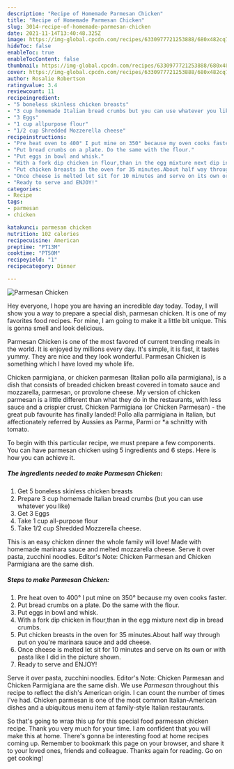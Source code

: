 ```yaml
---
description: "Recipe of Homemade Parmesan Chicken"
title: "Recipe of Homemade Parmesan Chicken"
slug: 3014-recipe-of-homemade-parmesan-chicken
date: 2021-11-14T13:40:48.325Z
image: https://img-global.cpcdn.com/recipes/6330977721253888/680x482cq70/parmesan-chicken-recipe-main-photo.jpg
hideToc: false
enableToc: true
enableTocContent: false
thumbnail: https://img-global.cpcdn.com/recipes/6330977721253888/680x482cq70/parmesan-chicken-recipe-main-photo.jpg
cover: https://img-global.cpcdn.com/recipes/6330977721253888/680x482cq70/parmesan-chicken-recipe-main-photo.jpg
author: Rosalie Robertson
ratingvalue: 3.4
reviewcount: 11
recipeingredient:
- "5 boneless skinless chicken breasts"
- "3 cup homemade Italian bread crumbs but you can use whatever you like"
- "3 Eggs"
- "1 cup allpurpose flour"
- "1/2 cup Shredded Mozzerella cheese"
recipeinstructions:
- "Pre heat oven to 400° I put mine on 350° because my oven cooks faster."
- "Put bread crumbs on a plate. Do the same with the flour."
- "Put eggs in bowl and whisk."
- "With a fork dip chicken in flour,than in the egg mixture next dip in bread crumbs."
- "Put chicken breasts in the oven for 35 minutes.About half way through put on you&#39;re marinara sauce and add cheese."
- "Once cheese is melted let sit for 10 minutes and serve on its own or with pasta like I did in the picture shown."
- "Ready to serve and ENJOY!"
categories:
- Recipe
tags:
- parmesan
- chicken

katakunci: parmesan chicken 
nutrition: 102 calories
recipecuisine: American
preptime: "PT13M"
cooktime: "PT50M"
recipeyield: "1"
recipecategory: Dinner

---
```



![Parmesan Chicken](https://img-global.cpcdn.com/recipes/6330977721253888/680x482cq70/parmesan-chicken-recipe-main-photo.jpg)

Hey everyone, I hope you are having an incredible day today. Today, I will show you a way to prepare a special dish, parmesan chicken. It is one of my favorites food recipes. For mine, I am going to make it a little bit unique. This is gonna smell and look delicious.

Parmesan Chicken is one of the most favored of current trending meals in the world. It is enjoyed by millions every day. It's simple, it is fast, it tastes yummy. They are nice and they look wonderful. Parmesan Chicken is something which I have loved my whole life.

Chicken parmigiana, or chicken parmesan (Italian pollo alla parmigiana), is a dish that consists of breaded chicken breast covered in tomato sauce and mozzarella, parmesan, or provolone cheese. My version of chicken parmesan is a little different than what they do in the restaurants, with less sauce and a crispier crust. Chicken Parmigiana (or Chicken Parmesan) - the great pub favourite has finally landed! Pollo alla parmigiana in Italian, but affectionately referred by Aussies as Parma, Parmi or *a schnitty with tomato.


To begin with this particular recipe, we must prepare a few components. You can have parmesan chicken using 5 ingredients and 6 steps. Here is how you can achieve it.

<!--inarticleads1-->

##### The ingredients needed to make Parmesan Chicken:

1. Get 5 boneless skinless chicken breasts
1. Prepare 3 cup homemade Italian bread crumbs (but you can use whatever you like)
1. Get 3 Eggs
1. Take 1 cup all-purpose flour
1. Take 1/2 cup Shredded Mozzerella cheese.


This is an easy chicken dinner the whole family will love! Made with homemade marinara sauce and melted mozzarella cheese. Serve it over pasta, zucchini noodles. Editor&#39;s Note: Chicken Parmesan and Chicken Parmigiana are the same dish. 

<!--inarticleads2-->

##### Steps to make Parmesan Chicken:

1. Pre heat oven to 400° I put mine on 350° because my oven cooks faster.
1. Put bread crumbs on a plate. Do the same with the flour.
1. Put eggs in bowl and whisk.
1. With a fork dip chicken in flour,than in the egg mixture next dip in bread crumbs.
1. Put chicken breasts in the oven for 35 minutes.About half way through put on you&#39;re marinara sauce and add cheese.
1. Once cheese is melted let sit for 10 minutes and serve on its own or with pasta like I did in the picture shown.
1. Ready to serve and ENJOY!

Serve it over pasta, zucchini noodles. Editor&#39;s Note: Chicken Parmesan and Chicken Parmigiana are the same dish. We use *Parmesan* throughout this recipe to reflect the dish&#39;s American origin. I can count the number of times I&#39;ve had. Chicken parmesan is one of the most common Italian-American dishes and a ubiquitous menu item at family-style Italian restaurants. 

So that's going to wrap this up for this special food parmesan chicken recipe. Thank you very much for your time. I am confident that you will make this at home. There's gonna be interesting food at home recipes coming up. Remember to bookmark this page on your browser, and share it to your loved ones, friends and colleague. Thanks again for reading. Go on get cooking!

